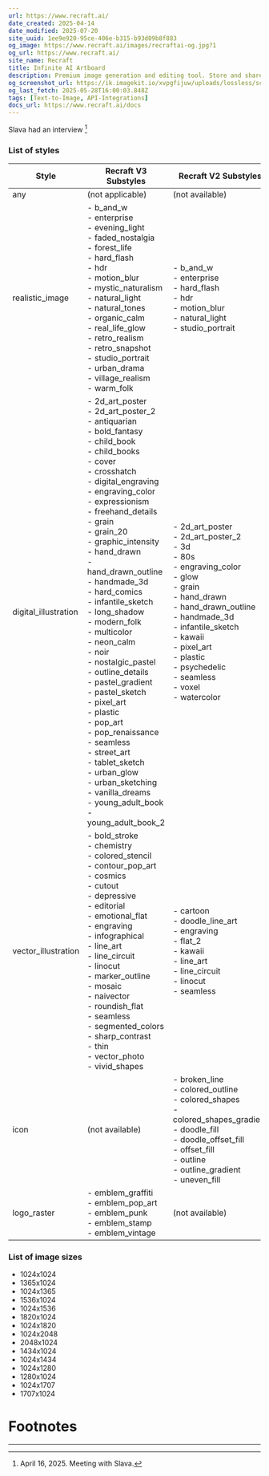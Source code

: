 ```yaml
---
url: https://www.recraft.ai/
date_created: 2025-04-14
date_modified: 2025-07-20
site_uuid: 1ee9e920-95ce-406e-b315-b93d09b8f883
og_image: https://www.recraft.ai/images/recraftai-og.jpg?1
og_url: https://www.recraft.ai/
site_name: Recraft
title: Infinite AI Artboard
description: Premium image generation and editing tool. Store and share your own styles, create, fine-tune, upscale, and perfect your visuals.
og_screenshot_url: https://ik.imagekit.io/xvpgfijuw/uploads/lossless/screenshots/20250528_Recraft_og_screenshot.jpeg
og_last_fetch: 2025-05-28T16:00:03.848Z
tags: [Text-to-Image, API-Integrations]
docs_url: https://www.recraft.ai/docs
---
```


Slava had an interview [^1]

### List of styles

|Style|Recraft V3 Substyles|Recraft V2 Substyles|
|---|---|---|
|any|(not applicable)|(not available)|
|realistic_image|- b_and_w  <br>- enterprise  <br>- evening_light  <br>- faded_nostalgia  <br>- forest_life  <br>- hard_flash  <br>- hdr  <br>- motion_blur  <br>- mystic_naturalism  <br>- natural_light  <br>- natural_tones  <br>- organic_calm  <br>- real_life_glow  <br>- retro_realism  <br>- retro_snapshot  <br>- studio_portrait  <br>- urban_drama  <br>- village_realism  <br>- warm_folk|- b_and_w  <br>- enterprise  <br>- hard_flash  <br>- hdr  <br>- motion_blur  <br>- natural_light  <br>- studio_portrait|
|digital_illustration|- 2d_art_poster  <br>- 2d_art_poster_2  <br>- antiquarian  <br>- bold_fantasy  <br>- child_book  <br>- child_books  <br>- cover  <br>- crosshatch  <br>- digital_engraving  <br>- engraving_color  <br>- expressionism  <br>- freehand_details  <br>- grain  <br>- grain_20  <br>- graphic_intensity  <br>- hand_drawn  <br>- hand_drawn_outline  <br>- handmade_3d  <br>- hard_comics  <br>- infantile_sketch  <br>- long_shadow  <br>- modern_folk  <br>- multicolor  <br>- neon_calm  <br>- noir  <br>- nostalgic_pastel  <br>- outline_details  <br>- pastel_gradient  <br>- pastel_sketch  <br>- pixel_art  <br>- plastic  <br>- pop_art  <br>- pop_renaissance  <br>- seamless  <br>- street_art  <br>- tablet_sketch  <br>- urban_glow  <br>- urban_sketching  <br>- vanilla_dreams  <br>- young_adult_book  <br>- young_adult_book_2|- 2d_art_poster  <br>- 2d_art_poster_2  <br>- 3d  <br>- 80s  <br>- engraving_color  <br>- glow  <br>- grain  <br>- hand_drawn  <br>- hand_drawn_outline  <br>- handmade_3d  <br>- infantile_sketch  <br>- kawaii  <br>- pixel_art  <br>- plastic  <br>- psychedelic  <br>- seamless  <br>- voxel  <br>- watercolor|
|vector_illustration|- bold_stroke  <br>- chemistry  <br>- colored_stencil  <br>- contour_pop_art  <br>- cosmics  <br>- cutout  <br>- depressive  <br>- editorial  <br>- emotional_flat  <br>- engraving  <br>- infographical  <br>- line_art  <br>- line_circuit  <br>- linocut  <br>- marker_outline  <br>- mosaic  <br>- naivector  <br>- roundish_flat  <br>- seamless  <br>- segmented_colors  <br>- sharp_contrast  <br>- thin  <br>- vector_photo  <br>- vivid_shapes|- cartoon  <br>- doodle_line_art  <br>- engraving  <br>- flat_2  <br>- kawaii  <br>- line_art  <br>- line_circuit  <br>- linocut  <br>- seamless|
|icon|(not available)|- broken_line  <br>- colored_outline  <br>- colored_shapes  <br>- colored_shapes_gradient  <br>- doodle_fill  <br>- doodle_offset_fill  <br>- offset_fill  <br>- outline  <br>- outline_gradient  <br>- uneven_fill|
|logo_raster|- emblem_graffiti  <br>- emblem_pop_art  <br>- emblem_punk  <br>- emblem_stamp  <br>- emblem_vintage|(not available)|

### List of image sizes

- 1024x1024  
- 1365x1024  
- 1024x1365  
- 1536x1024  
- 1024x1536  
- 1820x1024  
- 1024x1820  
- 1024x2048  
- 2048x1024  
- 1434x1024  
- 1024x1434  
- 1024x1280  
- 1280x1024  
- 1024x1707  
- 1707x1024

# Footnotes
***
[^1]: April 16, 2025. Meeting with Slava.